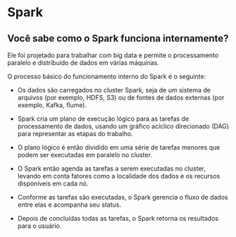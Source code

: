 # Spark

## Você sabe como o Spark funciona internamente?

Ele foi projetado para trabalhar com big data e permite o processamento paralelo e distribuído de dados em várias máquinas.

O processo básico do funcionamento interno do Spark é o seguinte:

- Os dados são carregados no cluster Spark, seja de um sistema de arquivos (por exemplo, HDFS, S3) ou de fontes de dados externas (por exemplo, Kafka, flume).

- Spark cria um plano de execução lógico para as tarefas de processamento de dados, usando um gráfico acíclico direcionado (DAG) para representar as etapas do trabalho.

- O plano lógico é então dividido em uma série de tarefas menores que podem ser executadas em paralelo no cluster.

- O Spark então agenda as tarefas a serem executadas no cluster, levando em conta fatores como a localidade dos dados e os recursos disponíveis em cada nó.

- Conforme as tarefas são executadas, o Spark gerencia o fluxo de dados entre elas e acompanha seu status.

- Depois de concluídas todas as tarefas, o Spark retorna os resultados para o usuário.
